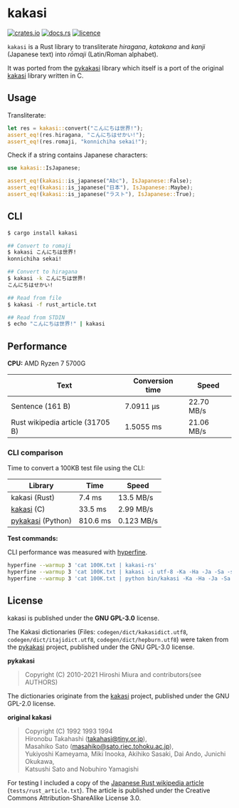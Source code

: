 # kakasi

[![crates.io](https://img.shields.io/crates/v/kakasi)](https://crates.io/crates/kakasi)
[![docs.rs](https://img.shields.io/docsrs/kakasi)](https://docs.rs/kakasi)
[![licence](https://img.shields.io/crates/l/kakasi)](https://github.com/Theta-Dev/kakasi)

`kakasi` is a Rust library to transliterate _hiragana_, _katakana_ and _kanji_ (Japanese text) into _rōmaji_ (Latin/Roman alphabet).

It was ported from the [pykakasi](https://codeberg.org/miurahr/pykakasi) library which itself is a port of the original
[kakasi](http://kakasi.namazu.org/) library written in C.

## Usage

Transliterate:

```rust
let res = kakasi::convert("こんにちは世界!");
assert_eq!(res.hiragana, "こんにちはせかい!");
assert_eq!(res.romaji, "konnichiha sekai!");
```

Check if a string contains Japanese characters:

```rust
use kakasi::IsJapanese;

assert_eq!(kakasi::is_japanese("Abc"), IsJapanese::False);
assert_eq!(kakasi::is_japanese("日本"), IsJapanese::Maybe);
assert_eq!(kakasi::is_japanese("ラスト"), IsJapanese::True);
```

## CLI

```sh
$ cargo install kakasi

## Convert to romaji
$ kakasi こんにちは世界!
konnichiha sekai!

## Convert to hiragana
$ kakasi -k こんにちは世界!
こんにちはせかい!

## Read from file
$ kakasi -f rust_article.txt

## Read from STDIN
$ echo "こんにちは世界!" | kakasi
```

## Performance

**CPU:** AMD Ryzen 7 5700G

| Text                             | Conversion time | Speed      |
| -------------------------------- | --------------- | ---------- |
| Sentence (161 B)                 | 7.0911 µs       | 22.70 MB/s |
| Rust wikipedia article (31705 B) | 1.5055 ms       | 21.06 MB/s |

### CLI comparison

Time to convert a 100KB test file using the CLI:

| Library                                                    | Time     | Speed      |
| ---------------------------------------------------------- | -------- | ---------- |
| kakasi (Rust)                                              | 7.4 ms   | 13.5 MB/s  |
| [kakasi](https://github.com/loretoparisi/kakasi) (C)       | 33.5 ms  | 2.99 MB/s  |
| [pykakasi](https://codeberg.org/miurahr/pykakasi) (Python) | 810.6 ms | 0.123 MB/s |

**Test commands:**

CLI performance was measured with [hyperfine](https://github.com/sharkdp/hyperfine).

```sh
hyperfine --warmup 3 'cat 100K.txt | kakasi-rs'
hyperfine --warmup 3 'cat 100K.txt | kakasi -i utf-8 -Ka -Ha -Ja -Sa -s'
hyperfine --warmup 3 'cat 100K.txt | python bin/kakasi -Ka -Ha -Ja -Sa -s'
```

## License

kakasi is published under the **GNU GPL-3.0** license.

The Kakasi dictionaries (Files: `codegen/dict/kakasidict.utf8`, `codegen/dict/itajidict.utf8`,
`codegen/dict/hepburn.utf8`)
were taken from the [pykakasi](https://codeberg.org/miurahr/pykakasi) project,
published under the GNU GPL-3.0 license.

**pykakasi**
> Copyright (C) 2010-2021 Hiroshi Miura and contributors(see AUTHORS)

The dictionaries originate from the [kakasi](http://kakasi.namazu.org/) project,
published under the GNU GPL-2.0 license.

**original kakasi**
> Copyright (C) 1992 1993 1994<br>
> Hironobu Takahashi (takahasi@tiny.or.jp),<br>
> Masahiko Sato (masahiko@sato.riec.tohoku.ac.jp),<br>
> Yukiyoshi Kameyama, Miki Inooka, Akihiko Sasaki, Dai Ando, Junichi Okukawa,<br>
> Katsushi Sato and Nobuhiro Yamagishi

For testing I included a copy of the [Japanese Rust wikipedia article](https://ja.wikipedia.org/wiki/Rust_(%E3%83%97%E3%83%AD%E3%82%B0%E3%83%A9%E3%83%9F%E3%83%B3%E3%82%B0%E8%A8%80%E8%AA%9E))
(`tests/rust_article.txt`). The article is published under the Creative Commons
Attribution-ShareAlike License 3.0.
